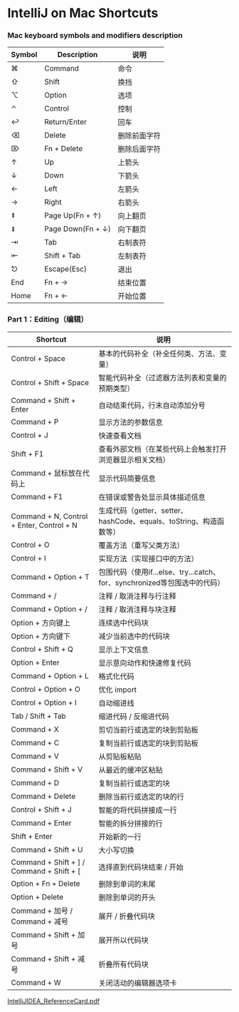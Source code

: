 # IntelliJ on Mac Shortcuts
### Mac keyboard symbols and modifiers description
|Symbol|Description|说明|
|---|---|---|
|⌘|Command|命令|  
|⇧|Shift|换挡|
|⌥|Option|选项|
|⌃|Control|控制|
|↩︎|Return/Enter|回车|
|⌫|Delete|删除前面字符|
|⌦|Fn + Delete|删除后面字符|
|↑|Up|上箭头|
|↓|Down|下箭头|
|←|Left|左箭头|
|→|Right|右箭头|
|⇞|Page Up(Fn + ↑)|向上翻页|
|⇟|Page Down(Fn + ↓)|向下翻页|
|⇥|Tab|右制表符|
|⇤|Shift + Tab|左制表符|
|⎋|Escape(Esc)|退出|
|End|Fn + →|结束位置|
|Home|Fn + ←|开始位置|

### Part 1：Editing（编辑）
Shortcut|说明
---|---
Control + Space|基本的代码补全（补全任何类、方法、变量）
Control + Shift + Space|智能代码补全（过滤器方法列表和变量的预期类型）
Command + Shift + Enter|自动结束代码，行末自动添加分号
Command + P|显示方法的参数信息
Control + J|快速查看文档
Shift + F1|查看外部文档（在某些代码上会触发打开浏览器显示相关文档）
Command + 鼠标放在代码上|显示代码简要信息
Command + F1|在错误或警告处显示具体描述信息
Command + N, Control + Enter, Control + N|生成代码（getter、setter、hashCode、equals、toString、构造函数等）
Control + O|覆盖方法（重写父类方法）
Control + I|实现方法（实现接口中的方法）
Command + Option + T|包围代码（使用if...else、try...catch、for、synchronized等包围选中的代码）
Command + /|注释 / 取消注释与行注释
Command + Option + /|注释 / 取消注释与块注释
Option + 方向键上|连续选中代码块
Option + 方向键下|减少当前选中的代码块
Control + Shift + Q|显示上下文信息
Option + Enter|显示意向动作和快速修复代码
Command + Option + L|格式化代码
Control + Option + O|优化 import
Control + Option + I|自动缩进线
Tab / Shift + Tab|缩进代码 / 反缩进代码
Command + X|剪切当前行或选定的块到剪贴板
Command + C|复制当前行或选定的块到剪贴板
Command + V|从剪贴板粘贴
Command + Shift + V|从最近的缓冲区粘贴
Command + D|复制当前行或选定的块
Command + Delete|删除当前行或选定的块的行
Control + Shift + J|智能的将代码拼接成一行
Command + Enter|智能的拆分拼接的行
Shift + Enter|开始新的一行
Command + Shift + U|大小写切换
Command + Shift + ] / Command + Shift + [|选择直到代码块结束 / 开始
Option + Fn + Delete|删除到单词的末尾
Option + Delete|删除到单词的开头
Command + 加号 / Command + 减号|展开 / 折叠代码块
Command + Shift + 加号|展开所以代码块
Command + Shift + 减号|折叠所有代码块
Command + W|关闭活动的编辑器选项卡



[IntelliJIDEA_ReferenceCard.pdf](https://github.com/unetman/works/blob/master/resources/IntelliJIDEA_ReferenceCard.pdf)

